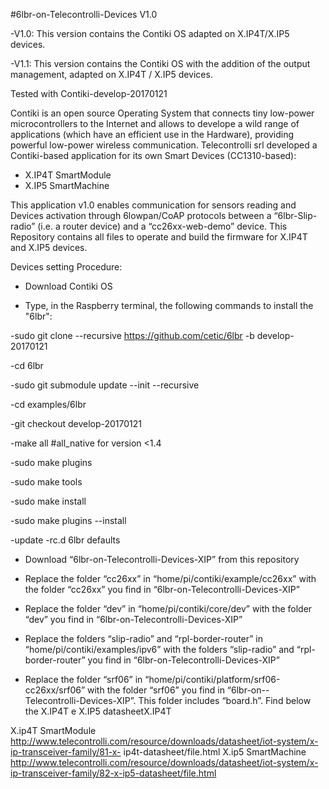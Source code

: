 #6lbr-on-Telecontrolli-Devices V1.0

-V1.0: This version contains the Contiki OS adapted on X.IP4T/X.IP5 devices.

-V1.1: This version contains the Contiki OS with the addition of the output management, adapted on X.IP4T / X.IP5 devices.

Tested with Contiki-develop-20170121

Contiki is an open source Operating System that connects tiny low-power microcontrollers to the Internet and allows to develope a wild range of applications (which have an efficient use in the Hardware), providing powerful low-power wireless communication. Telecontrolli srl developed a Contiki-based application for its own Smart Devices (CC1310-based):

- X.IP4T SmartModule
- X.IP5 SmartMachine

This application v1.0 enables communication for sensors reading and Devices activation through 6lowpan/CoAP protocols between a “6lbr-Slip-radio” (i.e. a router device) and a “cc26xx-web-demo” device. This Repository contains all files to operate and build the firmware for X.IP4T and X.IP5 devices.

Devices setting Procedure:

- Download Contiki OS

- Type, in the Raspberry terminal, the following commands to install the "6lbr": 

-sudo git clone --recursive https://github.com/cetic/6lbr -b develop-20170121

-cd 6lbr

-sudo git submodule update --init --recursive

-cd examples/6lbr

-git checkout develop-20170121

-make all #all_native for version <1.4

-sudo make plugins

-sudo make tools

-sudo make install

-sudo make plugins --install

-update -rc.d 6lbr defaults

- Download “6lbr-on-Telecontrolli-Devices-XIP” from this repository

- Replace the folder “cc26xx” in “home/pi/contiki/example/cc26xx” with the folder “cc26xx” you find in “6lbr-on-Telecontrolli-Devices-XIP”
- Replace the folder “dev” in “home/pi/contiki/core/dev” with the folder “dev” you find in “6lbr-on-Telecontrolli-Devices-XIP”
- Replace the folders “slip-radio” and “rpl-border-router” in “home/pi/contiki/examples/ipv6” with the folders “slip-radio” and “rpl-border-router” you find in “6lbr-on-Telecontrolli-Devices-XIP”
- Replace the folder “srf06” in “home/pi/contiki/platform/srf06-cc26xx/srf06” with the folder “srf06” you find in “6lbr-on--      Telecontrolli-Devices-XIP”. This folder includes “board.h”.
Find below the X.IP4T e X.IP5 datasheetX.IP4T

X.ip4T SmartModule http://www.telecontrolli.com/resource/downloads/datasheet/iot-system/x-ip-transceiver-family/81-x- ip4t-datasheet/file.html
X.ip5 SmartMachine http://www.telecontrolli.com/resource/downloads/datasheet/iot-system/x-ip-transceiver-family/82-x-ip5-datasheet/file.html
